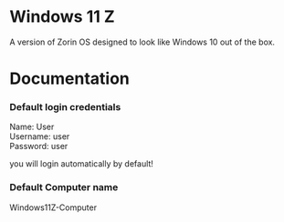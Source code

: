 
# Windows 11 Z

A version of Zorin OS designed to look like Windows 10 out of the box.




# Documentation

### Default login credentials

Name: User  
Username: user  
Password: user 

you will login automatically by default!

### Default Computer name 
Windows11Z-Computer

